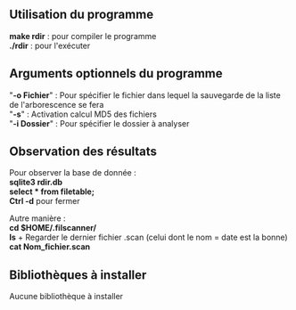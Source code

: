 ## Utilisation du programme  

**make rdir** : pour compiler le programme  
**./rdir** : pour l'exécuter   

## Arguments optionnels du programme  

"**-o Fichier**" : Pour spécifier le fichier dans lequel la sauvegarde de la liste de l'arborescence se fera   
"**-s**" : Activation calcul MD5 des fichiers  
"**-i Dossier**" : Pour spécifier le dossier à analyser   

## Observation des résultats 

Pour observer la base de donnée :  
**sqlite3 rdir.db**  
**select * from filetable;**  
**Ctrl -d** pour fermer  

Autre manière :   
**cd $HOME/.filscanner/**   
**ls** + Regarder le dernier fichier .scan (celui dont le nom = date est la bonne)   
**cat Nom_fichier.scan**   

## Bibliothèques à installer   

Aucune bibliothèque à installer